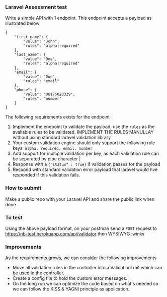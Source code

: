 ### Laravel Assessment test

Write a simple API with 1 endpoint. This endpoint accepts a payload as illustrated below

```
{
    "first_name": {
        "value": "John",
        "rules": "alpha|required"
    },
    "last_name": {
        "value": "Doe",
        "rules": "alpha|required"
    },
    "email": {
        "value": "Doe",
        "rules": "email"
    },
    "phone": {
        "value": "08175020329",
        "rules": "number"
    }
}
```

The following requirements exists for the endpoint

1. Implement the endpoint to validate the payload, use the `rules` as the avaliable rules to be validated. IMPLEMENT THE RULES MANULLAY without using standard laravel validation library
2. Your custom validation engine should only support the following rule keys: `alpha, required, email, number`
3. Add support for multiple validation per key, as each validation rule can be separated by pipe character |
4. Response with a `{"status" : true}` if validation passes for the payload
5. Respond with standard validation error payload that laravel would hve responded if this validation fails.


### How to submit
Make a public repo with your Laravel API and share the public link when done


### To test
Using the above payload format, on your postman send a `POST` request to https://nb-test.herokuapp.com/api/validator then WYSIWYG :winks


### Improvements
As the requirements grows, we can consider the following improvements
* Move all validation rules in the controller into a ValidationTrait which can be used in the controller.
* Create a config file to hold the custom error messages.
* On the long run we can optimize the code based on what's needed so we can follow the KISS & YAGNI principle as application.